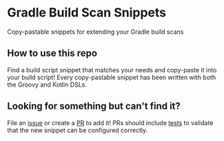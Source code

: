 # Gradle Build Scan Snippets
Copy-pastable snippets for extending your Gradle build scans

## How to use this repo
Find a build script snippet that matches your needs and copy-paste it into your build script!
Every copy-pastable snippet has been written with both the Groovy and Kotlin DSLs.

## Looking for something but can't find it?
File an [issue](https://github.com/gradle/gradle-build-scan-snippets/issues/new) or create a [PR](https://github.com/gradle/gradle-build-scan-snippets/pulls) to add it!
PRs should include [tests](https://github.com/gradle/gradle-build-scan-snippets/tree/master/test) to validate that the new snippet can be configured correctly.
